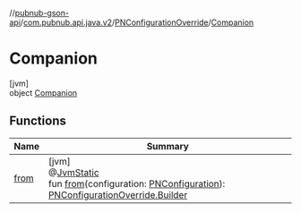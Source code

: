 //[pubnub-gson-api](../../../../index.md)/[com.pubnub.api.java.v2](../../index.md)/[PNConfigurationOverride](../index.md)/[Companion](index.md)

# Companion

[jvm]\
object [Companion](index.md)

## Functions

| Name | Summary |
|---|---|
| [from](from.md) | [jvm]<br>@[JvmStatic](https://kotlinlang.org/api/latest/jvm/stdlib/kotlin-stdlib/kotlin.jvm/-jvm-static/index.html)<br>fun [from](from.md)(configuration: [PNConfiguration](../../../../../../pubnub-kotlin/pubnub-kotlin-core-api/pubnub-kotlin-core-api/com.pubnub.api.v2/-p-n-configuration/index.md)): [PNConfigurationOverride.Builder](../-builder/index.md) |
